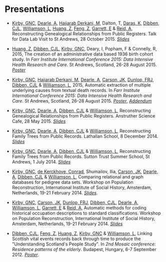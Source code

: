 # Presentations

* [Kirby, GNC][1], [Dearle, A][2], [Hajiarab Derkani, M][3], Dalton, T, [Daras, K][4], [Dibben, CJL][5], [Williamson, L][6], [Huang, Z][7], [Feng, Z][8], [Garrett, E][9] & [Reid, A][10], Reconstructing Genealogical Relationships from Public Registers. Talk for Data Lab Visit to St Andrews, 28 October 2015. *[Slides][11]*

* [Huang, Z][12], [Dibben, CJL][13], [Kirby, GNC][14], Deary, I, Popham, F & Connelly, R, 2015, The creation of an administrative data based 1936 birth cohort study. In *Farr Institute International Conference 2015: Data Intensive Health Research and Care*. St Andrews, Scotland, 26-28 August 2015. *[Poster][15]*

* [Kirby, GNC][16], [Hajiarab Derkani, M][17], [Dearle, A][18], [Carson, JK][19], [Dunlop, FRJ][20], [Dibben, CJL][21] & [Williamson, L][22], 2015, Automatic extraction of multiple underlying causes from textual death records. In *Farr Institute International Conference 2015: Data Intensive Health Research and Care*. St Andrews, Scotland, 26-28 August 2015. *[Poster][23]*, *[Addendum][24]*

* [Kirby, GNC][25], [Dearle, A][26], [Dibben, CJL][27] & [Williamson, L][28], Reconstructing Genealogical Relationships from Public Registers. Anstruther Science Cafe, 28 May 2015. *[Slides][29]*

* [Kirby, GNC][30], [Dearle, A][31], [Dibben, CJL][32] & [Williamson, L][33], Reconstructing Family Trees from Public Records. Lathallan School, 8 December 2014. *[Slides][34]*

* [Kirby, GNC][35], [Dearle, A][36], [Dibben, CJL][37] & [Williamson, L][38], Reconstructing Family Trees from Public Records. Sutton Trust Summer School, St Andrews, 1 July 2014. *[Slides][39]*

* [Kirby, GNC][40], [de Kerckhove, Conrad][41], Shumailov, Ilia, [Carson, JK][42], [Dearle, A][43], [Dibben, CJL][44] & [Williamson, L][45], Comparing relational and graph databases for pedigree data sets. Workshop on Population Reconstruction, International Institute of Social History, Amsterdam, Netherlands, 19-21 February 2014. *[Slides][46]*.

* [Kirby, GNC][47], [Carson, JK][48], [Dunlop, FRJ][49], [Dibben, CJL][50], [Dearle, A][51], [Williamson, L][52], [Garrett, E][53] & [Reid, A][54], Automatic methods for coding historical occupation descriptions to standard classifications. Workshop on Population Reconstruction, International Institute of Social History, Amsterdam, Netherlands, 19-21 February 2014. *[Slides][55]*

* [Dibben, CJL][56], [Feng, Z][57], [Huang, Z][58], [Kirby, GNC][59] & [Williamson, L][60], Linking Scottish vital events records back through time to produce the "Understanding Scotland's People Study". In *2nd Mosaic conference: Residence patterns of the elderly*. Budapest, Hungary, 6-7 September 2012. *[Poster][61]*.

[1]:	https://risweb.st-andrews.ac.uk/portal/da/persons/graham-njal-cameron-kirby(4d01ed18-cde6-4dd6-9948-64451f43a1a7).html
[2]:	https://risweb.st-andrews.ac.uk/portal/da/persons/alan-dearle(2c185714-f33d-4d3a-9f98-9fe210cc3bdd).html
[3]:	http://masih.host.cs.st-andrews.ac.uk/
[4]:	http://sls.lscs.ac.uk/about/the-sls-team/dr-kostas-daras/
[5]:	https://risweb.st-andrews.ac.uk/portal/da/persons/christopher-john-lloyd-dibben(9361a0d3-e534-4772-9c37-0b744cc7a211).html
[6]:	https://risweb.st-andrews.ac.uk/portal/da/persons/lee-williamson(b3d25d36-0c89-48c4-ad99-d96829502488).html
[7]:	http://www.ed.ac.uk/schools-departments/geosciences/people?indv=3962&amp;cw_xml=person.html
[8]:	http://sls.lscs.ac.uk/about/the-sls-team/dr-zhiqiang-feng/
[9]:	http://www.geog.cam.ac.uk/people/garrett/
[10]:	http://www.geog.cam.ac.uk/people/reid/
[11]:	/files/data-lab-talk.pdf
[12]:	http://www.ed.ac.uk/schools-departments/geosciences/people?indv=3962&amp;cw_xml=person.html
[13]:	https://risweb.st-andrews.ac.uk/portal/da/persons/christopher-john-lloyd-dibben(9361a0d3-e534-4772-9c37-0b744cc7a211).html
[14]:	https://risweb.st-andrews.ac.uk/portal/da/persons/graham-njal-cameron-kirby(4d01ed18-cde6-4dd6-9948-64451f43a1a7).html
[15]:	/files/farr_poster_sls_cohort_2015.pdf
[16]:	https://risweb.st-andrews.ac.uk/portal/da/persons/graham-njal-cameron-kirby(4d01ed18-cde6-4dd6-9948-64451f43a1a7).html
[17]:	http://masih.host.cs.st-andrews.ac.uk/
[18]:	https://risweb.st-andrews.ac.uk/portal/da/persons/alan-dearle(2c185714-f33d-4d3a-9f98-9fe210cc3bdd).html
[19]:	https://risweb.st-andrews.ac.uk/portal/da/persons/jamie-kirk-carson(afa72717-3665-430a-91cc-10efe0fbff76).html
[20]:	https://risweb.st-andrews.ac.uk/portal/da/persons/fraser-robin-james-dunlop(5339ebb1-528c-4e15-ab7a-ba2c8c26bbc3).html
[21]:	https://risweb.st-andrews.ac.uk/portal/da/persons/christopher-john-lloyd-dibben(9361a0d3-e534-4772-9c37-0b744cc7a211).html
[22]:	https://risweb.st-andrews.ac.uk/portal/da/persons/lee-williamson(b3d25d36-0c89-48c4-ad99-d96829502488).html
[23]:	/files/farr_poster_2015.pdf
[24]:	/files/farr_poster_addendum_2015.pdf
[25]:	https://risweb.st-andrews.ac.uk/portal/da/persons/graham-njal-cameron-kirby(4d01ed18-cde6-4dd6-9948-64451f43a1a7).html
[26]:	https://risweb.st-andrews.ac.uk/portal/da/persons/alan-dearle(2c185714-f33d-4d3a-9f98-9fe210cc3bdd).html
[27]:	https://risweb.st-andrews.ac.uk/portal/da/persons/christopher-john-lloyd-dibben(9361a0d3-e534-4772-9c37-0b744cc7a211).html
[28]:	https://risweb.st-andrews.ac.uk/portal/da/persons/lee-williamson(b3d25d36-0c89-48c4-ad99-d96829502488).html
[29]:	/files/anstruther-science-cafe.pdf
[30]:	https://risweb.st-andrews.ac.uk/portal/da/persons/graham-njal-cameron-kirby(4d01ed18-cde6-4dd6-9948-64451f43a1a7).html
[31]:	https://risweb.st-andrews.ac.uk/portal/da/persons/alan-dearle(2c185714-f33d-4d3a-9f98-9fe210cc3bdd).html
[32]:	https://risweb.st-andrews.ac.uk/portal/da/persons/christopher-john-lloyd-dibben(9361a0d3-e534-4772-9c37-0b744cc7a211).html
[33]:	https://risweb.st-andrews.ac.uk/portal/da/persons/lee-williamson(b3d25d36-0c89-48c4-ad99-d96829502488).html
[34]:	/files/lathallan-school-talk.pdf
[35]:	https://risweb.st-andrews.ac.uk/portal/da/persons/graham-njal-cameron-kirby(4d01ed18-cde6-4dd6-9948-64451f43a1a7).html
[36]:	https://risweb.st-andrews.ac.uk/portal/da/persons/alan-dearle(2c185714-f33d-4d3a-9f98-9fe210cc3bdd).html
[37]:	https://risweb.st-andrews.ac.uk/portal/da/persons/christopher-john-lloyd-dibben(9361a0d3-e534-4772-9c37-0b744cc7a211).html
[38]:	https://risweb.st-andrews.ac.uk/portal/da/persons/lee-williamson(b3d25d36-0c89-48c4-ad99-d96829502488).html
[39]:	/files/sutton-trust-talk.pdf
[40]:	https://risweb.st-andrews.ac.uk/portal/da/persons/graham-njal-cameron-kirby(4d01ed18-cde6-4dd6-9948-64451f43a1a7).html
[41]:	https://www.linkedin.com/in/cfedk
[42]:	https://risweb.st-andrews.ac.uk/portal/da/persons/jamie-kirk-carson(afa72717-3665-430a-91cc-10efe0fbff76).html
[43]:	https://risweb.st-andrews.ac.uk/portal/da/persons/alan-dearle(2c185714-f33d-4d3a-9f98-9fe210cc3bdd).html
[44]:	https://risweb.st-andrews.ac.uk/portal/da/persons/christopher-john-lloyd-dibben(9361a0d3-e534-4772-9c37-0b744cc7a211).html
[45]:	https://risweb.st-andrews.ac.uk/portal/da/persons/lee-williamson(b3d25d36-0c89-48c4-ad99-d96829502488).html
[46]:	/files/amsterdam-database-slides.pdf
[47]:	https://risweb.st-andrews.ac.uk/portal/da/persons/graham-njal-cameron-kirby(4d01ed18-cde6-4dd6-9948-64451f43a1a7).html
[48]:	https://risweb.st-andrews.ac.uk/portal/da/persons/jamie-kirk-carson(afa72717-3665-430a-91cc-10efe0fbff76).html
[49]:	https://risweb.st-andrews.ac.uk/portal/da/persons/fraser-robin-james-dunlop(5339ebb1-528c-4e15-ab7a-ba2c8c26bbc3).html
[50]:	https://risweb.st-andrews.ac.uk/portal/da/persons/christopher-john-lloyd-dibben(9361a0d3-e534-4772-9c37-0b744cc7a211).html
[51]:	https://risweb.st-andrews.ac.uk/portal/da/persons/alan-dearle(2c185714-f33d-4d3a-9f98-9fe210cc3bdd).html
[52]:	https://risweb.st-andrews.ac.uk/portal/da/persons/lee-williamson(b3d25d36-0c89-48c4-ad99-d96829502488).html
[53]:	http://www.geog.cam.ac.uk/people/garrett/
[54]:	http://www.geog.cam.ac.uk/people/reid/
[55]:	/files/amsterdam-coding-slides.pdf
[56]:	https://risweb.st-andrews.ac.uk/portal/da/persons/christopher-john-lloyd-dibben(9361a0d3-e534-4772-9c37-0b744cc7a211).html
[57]:	https://risweb.st-andrews.ac.uk/portal/en/persons/zhiqiang-feng(c6e40a24-6a24-416b-afe8-73c3ef15abb3).html
[58]:	http://www.ed.ac.uk/schools-departments/geosciences/people?indv=3962&amp;cw_xml=person.html
[59]:	https://risweb.st-andrews.ac.uk/portal/da/persons/graham-njal-cameron-kirby(4d01ed18-cde6-4dd6-9948-64451f43a1a7).html
[60]:	https://risweb.st-andrews.ac.uk/portal/da/persons/lee-williamson(b3d25d36-0c89-48c4-ad99-d96829502488).html
[61]:	/files/mosaic-poster.pdf